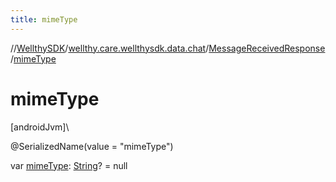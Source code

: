 ```yaml
---
title: mimeType
---
```

//[WellthySDK](../../../index.html)/[wellthy.care.wellthysdk.data.chat](../index.html)/[MessageReceivedResponse](index.html)/[mimeType](mime-type.html)



# mimeType



[androidJvm]\




@SerializedName(value = "mimeType")



var [mimeType](mime-type.html): [String](https://kotlinlang.org/api/latest/jvm/stdlib/kotlin/-string/index.html)? = null




